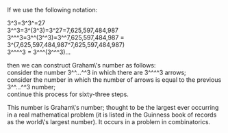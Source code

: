 If we use the following notation:

3\^3=3^3^=27\
 3\^\^3=3\^(3\^3)=3\^27=7,625,597,484,987\
 3\^\^\^3=3\^\^(3\^\^3)=3\^\^7,625,597,484,987 =
3\^(7,625,597,484,987\^7,625,597,484,987)\
 3\^\^\^\^3 = 3\^\^\^(3\^\^\^3)...

then we can construct Graham\\'s number as follows:\
 consider the number 3\^\^...\^\^3 in which there are 3\^\^\^\^3
arrows;\
 consider the number in which the number of arrows is equal to the
previous 3\^\^...\^\^3 number;\
 continue this process for sixty-three steps.

This number is Graham\\'s number; thought to be the largest ever
occurring in a real mathematical problem (it is listed in the Guinness
book of records as the world\\'s largest number). It occurs in a problem
in combinatorics.
